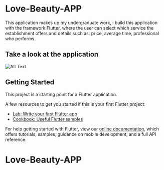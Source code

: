 # Love-Beauty-APP

This application makes up my undergraduate work, i build this application with the framework Flutter, where the user can select which service the establishment offers and details such as: price, average time, professional who performs.

## Take a look at the application
![Alt Text](https://media.giphy.com/media/hvMnb5THYCPJsK7Nic/giphy.gif)




## Getting Started

This project is a starting point for a Flutter application.

A few resources to get you started if this is your first Flutter project:

- [Lab: Write your first Flutter app](https://flutter.dev/docs/get-started/codelab)
- [Cookbook: Useful Flutter samples](https://flutter.dev/docs/cookbook)

For help getting started with Flutter, view our
[online documentation](https://flutter.dev/docs), which offers tutorials,
samples, guidance on mobile development, and a full API reference.
# Love-Beauty-APP
